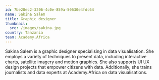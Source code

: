```yaml
---
id: 7be28ec2-3206-4c0e-859a-50630e4fdc64
name: Sakina Salem
title: Graphic designer
thumbnail:
  src: /images/sakina.jpg
country: Tanzania
team: Academy.Africa
---
```


Sakina Salem is a graphic designer specialising in data visualisation. She employs a variety of techniques to present data, including interactive charts, satellite imagery and motion graphics. She also supports UI UX design projects that empower citizens with data. Additionally, she trains journalists and data experts at Academy.Africa on data visualisations.
